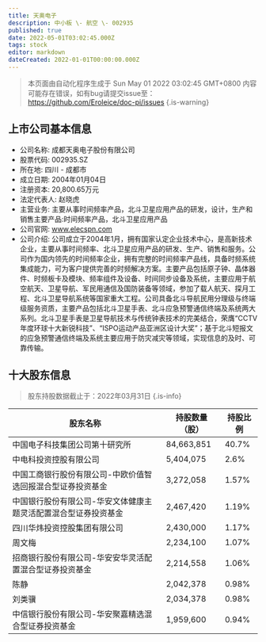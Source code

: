 ```yaml
---
title: 天奥电子
description: 中小板 \- 航空 \- 002935
published: true
date: 2022-05-01T03:02:45.000Z
tags: stock
editor: markdown
dateCreated: 2022-01-01T00:00:00.000Z
---
```


> 本页面由自动化程序生成于 Sun May 01 2022 03:02:45 GMT+0800
> 内容可能存在错误，如有bug请提交issue至：https://github.com/Eroleice/doc-pi/issues
{.is-warning}

## 上市公司基本信息
- 公司名称: 成都天奥电子股份有限公司
- 股票代码: 002935.SZ
- 所在地: 四川 - 成都市
- 成立日期: 2004年01月04日
- 注册资本: 20,800.65万元
- 法定代表人: 赵晓虎
- 主营业务: 主要从事时间频率产品，北斗卫星应用产品的研发，设计，生产和销售主要产品:时间频率产品，北斗卫星应用产品
- 公司官网: www.elecspn.com
- 公司介绍: 公司成立于2004年1月，拥有国家认定企业技术中心，是高新技术企业，主要从事时间频率、北斗卫星应用产品的研发、生产、销售和服务。公司作为国内领先的时间频率企业，拥有完整的时间频率产品线，具备时频系统集成能力，可为客户提供完善的时频解决方案。主要产品包括原子钟、晶体器件、时频板卡及模块、频率组件及设备、时间同步设备及系统，主要应用于航空航天、卫星导航、军民用通信及国防装备等领域，参加了载人航天、探月工程、北斗卫星导航系统等国家重大工程。公司具备北斗导航民用分理级与终端级服务资质，主要产品包括北斗卫星手表、北斗应急预警通信终端及系统两大系列。北斗卫星手表是卫星导航技术与传统钟表技术的完美结合，荣膺“CCTV年度环球十大新锐科技”、“ISPO运动产品亚洲区设计大奖”；基于北斗短报文的应急预警通信终端及系统主要应用于防灾减灾等领域，实现信息的及时、可靠传输。


## 十大股东信息
> 股东持股数据截止于：2022年03月31日
{.is-info}

| 股东名称 | 持股数量（股） | 持股比例 |
| --- | --- | --- |
| 中国电子科技集团公司第十研究所 | 84,663,851 | 40.7% |
| 中电科投资控股有限公司 | 5,404,075 | 2.6% |
| 中国工商银行股份有限公司-中欧价值智选回报混合型证券投资基金 | 3,272,058 | 1.57% |
| 中国银行股份有限公司-华安文体健康主题灵活配置混合型证券投资基金 | 2,467,420 | 1.19% |
| 四川华炜投资控股集团有限公司 | 2,430,000 | 1.17% |
| 周文梅 | 2,234,100 | 1.07% |
| 招商银行股份有限公司-华安安华灵活配置混合型证券投资基金 | 2,214,558 | 1.06% |
| 陈静 | 2,042,378 | 0.98% |
| 刘类骥 | 2,034,378 | 0.98% |
| 中信银行股份有限公司-华安聚嘉精选混合型证券投资基金 | 1,959,600 | 0.94% |




